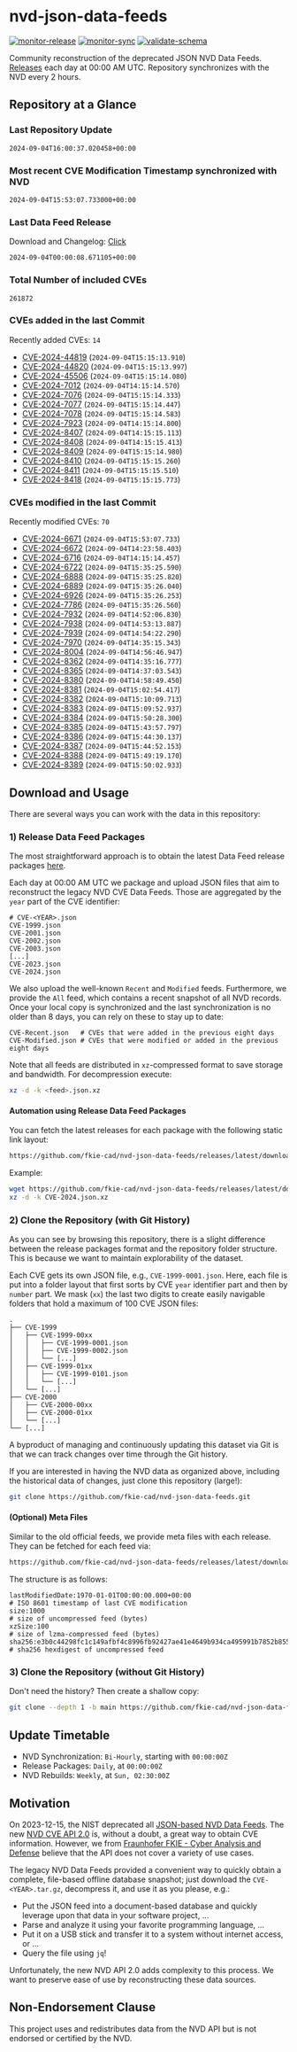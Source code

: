 # nvd-json-data-feeds

[![monitor-release](https://github.com/fkie-cad/nvd-json-data-feeds/actions/workflows/monitor_release.yml/badge.svg)](https://github.com/fkie-cad/nvd-json-data-feeds/actions/workflows/monitor_release.yml)
[![monitor-sync](https://github.com/fkie-cad/nvd-json-data-feeds/actions/workflows/monitor_sync.yml/badge.svg)](https://github.com/fkie-cad/nvd-json-data-feeds/actions/workflows/monitor_sync.yml)
[![validate-schema](https://github.com/fkie-cad/nvd-json-data-feeds/actions/workflows/validate_schema.yml/badge.svg)](https://github.com/fkie-cad/nvd-json-data-feeds/actions/workflows/validate_schema.yml)

Community reconstruction of the deprecated JSON NVD Data Feeds.
[Releases](https://github.com/fkie-cad/nvd-json-data-feeds/releases/latest) each day at 00:00 AM UTC.
Repository synchronizes with the NVD every 2 hours.

## Repository at a Glance

### Last Repository Update

```plain
2024-09-04T16:00:37.020458+00:00
```

### Most recent CVE Modification Timestamp synchronized with NVD

```plain
2024-09-04T15:53:07.733000+00:00
```

### Last Data Feed Release

Download and Changelog: [Click](https://github.com/fkie-cad/nvd-json-data-feeds/releases/latest)

```plain
2024-09-04T00:00:08.671105+00:00
```

### Total Number of included CVEs

```plain
261872
```

### CVEs added in the last Commit

Recently added CVEs: `14`

- [CVE-2024-44819](CVE-2024/CVE-2024-448xx/CVE-2024-44819.json) (`2024-09-04T15:15:13.910`)
- [CVE-2024-44820](CVE-2024/CVE-2024-448xx/CVE-2024-44820.json) (`2024-09-04T15:15:13.997`)
- [CVE-2024-45506](CVE-2024/CVE-2024-455xx/CVE-2024-45506.json) (`2024-09-04T15:15:14.080`)
- [CVE-2024-7012](CVE-2024/CVE-2024-70xx/CVE-2024-7012.json) (`2024-09-04T14:15:14.570`)
- [CVE-2024-7076](CVE-2024/CVE-2024-70xx/CVE-2024-7076.json) (`2024-09-04T15:15:14.333`)
- [CVE-2024-7077](CVE-2024/CVE-2024-70xx/CVE-2024-7077.json) (`2024-09-04T15:15:14.447`)
- [CVE-2024-7078](CVE-2024/CVE-2024-70xx/CVE-2024-7078.json) (`2024-09-04T15:15:14.583`)
- [CVE-2024-7923](CVE-2024/CVE-2024-79xx/CVE-2024-7923.json) (`2024-09-04T14:15:14.800`)
- [CVE-2024-8407](CVE-2024/CVE-2024-84xx/CVE-2024-8407.json) (`2024-09-04T14:15:15.113`)
- [CVE-2024-8408](CVE-2024/CVE-2024-84xx/CVE-2024-8408.json) (`2024-09-04T14:15:15.413`)
- [CVE-2024-8409](CVE-2024/CVE-2024-84xx/CVE-2024-8409.json) (`2024-09-04T15:15:14.980`)
- [CVE-2024-8410](CVE-2024/CVE-2024-84xx/CVE-2024-8410.json) (`2024-09-04T15:15:15.260`)
- [CVE-2024-8411](CVE-2024/CVE-2024-84xx/CVE-2024-8411.json) (`2024-09-04T15:15:15.510`)
- [CVE-2024-8418](CVE-2024/CVE-2024-84xx/CVE-2024-8418.json) (`2024-09-04T15:15:15.773`)


### CVEs modified in the last Commit

Recently modified CVEs: `70`

- [CVE-2024-6671](CVE-2024/CVE-2024-66xx/CVE-2024-6671.json) (`2024-09-04T15:53:07.733`)
- [CVE-2024-6672](CVE-2024/CVE-2024-66xx/CVE-2024-6672.json) (`2024-09-04T14:23:58.403`)
- [CVE-2024-6716](CVE-2024/CVE-2024-67xx/CVE-2024-6716.json) (`2024-09-04T14:15:14.457`)
- [CVE-2024-6722](CVE-2024/CVE-2024-67xx/CVE-2024-6722.json) (`2024-09-04T15:35:25.590`)
- [CVE-2024-6888](CVE-2024/CVE-2024-68xx/CVE-2024-6888.json) (`2024-09-04T15:35:25.820`)
- [CVE-2024-6889](CVE-2024/CVE-2024-68xx/CVE-2024-6889.json) (`2024-09-04T15:35:26.040`)
- [CVE-2024-6926](CVE-2024/CVE-2024-69xx/CVE-2024-6926.json) (`2024-09-04T15:35:26.253`)
- [CVE-2024-7786](CVE-2024/CVE-2024-77xx/CVE-2024-7786.json) (`2024-09-04T15:35:26.560`)
- [CVE-2024-7932](CVE-2024/CVE-2024-79xx/CVE-2024-7932.json) (`2024-09-04T14:52:06.830`)
- [CVE-2024-7938](CVE-2024/CVE-2024-79xx/CVE-2024-7938.json) (`2024-09-04T14:53:13.887`)
- [CVE-2024-7939](CVE-2024/CVE-2024-79xx/CVE-2024-7939.json) (`2024-09-04T14:54:22.290`)
- [CVE-2024-7970](CVE-2024/CVE-2024-79xx/CVE-2024-7970.json) (`2024-09-04T14:35:15.343`)
- [CVE-2024-8004](CVE-2024/CVE-2024-80xx/CVE-2024-8004.json) (`2024-09-04T14:56:46.947`)
- [CVE-2024-8362](CVE-2024/CVE-2024-83xx/CVE-2024-8362.json) (`2024-09-04T14:35:16.777`)
- [CVE-2024-8365](CVE-2024/CVE-2024-83xx/CVE-2024-8365.json) (`2024-09-04T14:37:03.543`)
- [CVE-2024-8380](CVE-2024/CVE-2024-83xx/CVE-2024-8380.json) (`2024-09-04T14:58:49.450`)
- [CVE-2024-8381](CVE-2024/CVE-2024-83xx/CVE-2024-8381.json) (`2024-09-04T15:02:54.417`)
- [CVE-2024-8382](CVE-2024/CVE-2024-83xx/CVE-2024-8382.json) (`2024-09-04T15:10:09.713`)
- [CVE-2024-8383](CVE-2024/CVE-2024-83xx/CVE-2024-8383.json) (`2024-09-04T15:09:52.937`)
- [CVE-2024-8384](CVE-2024/CVE-2024-83xx/CVE-2024-8384.json) (`2024-09-04T15:50:28.300`)
- [CVE-2024-8385](CVE-2024/CVE-2024-83xx/CVE-2024-8385.json) (`2024-09-04T15:43:57.797`)
- [CVE-2024-8386](CVE-2024/CVE-2024-83xx/CVE-2024-8386.json) (`2024-09-04T15:44:30.137`)
- [CVE-2024-8387](CVE-2024/CVE-2024-83xx/CVE-2024-8387.json) (`2024-09-04T15:44:52.153`)
- [CVE-2024-8388](CVE-2024/CVE-2024-83xx/CVE-2024-8388.json) (`2024-09-04T15:49:19.170`)
- [CVE-2024-8389](CVE-2024/CVE-2024-83xx/CVE-2024-8389.json) (`2024-09-04T15:50:02.933`)


## Download and Usage

There are several ways you can work with the data in this repository:

### 1) Release Data Feed Packages

The most straightforward approach is to obtain the latest Data Feed release packages [here](https://github.com/fkie-cad/nvd-json-data-feeds/releases/latest).

Each day at 00:00 AM UTC we package and upload JSON files that aim to reconstruct the legacy NVD CVE Data Feeds.
Those are aggregated by the `year` part of the CVE identifier:

```
# CVE-<YEAR>.json
CVE-1999.json
CVE-2001.json
CVE-2002.json
CVE-2003.json
[...]
CVE-2023.json
CVE-2024.json
```

We also upload the well-known `Recent` and `Modified` feeds.
Furthermore, we provide the `All` feed, which contains a recent snapshot of all NVD records.
Once your local copy is synchronized and the last synchronization is no older than 8 days, you can rely on these to stay up to date:

```plain
CVE-Recent.json   # CVEs that were added in the previous eight days
CVE-Modified.json # CVEs that were modified or added in the previous eight days
```

Note that all feeds are distributed in `xz`-compressed format to save storage and bandwidth.
For decompression execute:

```sh
xz -d -k <feed>.json.xz
```

#### Automation using Release Data Feed Packages

You can fetch the latest releases for each package with the following static link layout:

```sh
https://github.com/fkie-cad/nvd-json-data-feeds/releases/latest/download/CVE-<YEAR>.json.xz
```

Example:

```sh
wget https://github.com/fkie-cad/nvd-json-data-feeds/releases/latest/download/CVE-2024.json.xz
xz -d -k CVE-2024.json.xz
```

### 2) Clone the Repository (with Git History)

As you can see by browsing this repository, there is a slight difference between the release packages format and the repository folder structure.
This is because we want to maintain explorability of the dataset.

Each CVE gets its own JSON file, e.g., `CVE-1999-0001.json`.
Here, each file is put into a folder layout that first sorts by CVE `year` identifier part and then by `number` part.
We mask (`xx`) the last two digits to create easily navigable folders that hold a maximum of 100 CVE JSON files:

```plain
.
├── CVE-1999
│   ├── CVE-1999-00xx
│   │   ├── CVE-1999-0001.json
│   │   ├── CVE-1999-0002.json
│   │   └── [...]
│   ├── CVE-1999-01xx
│   │   ├── CVE-1999-0101.json
│   │   └── [...]
│   └── [...]
├── CVE-2000
│   ├── CVE-2000-00xx
│   ├── CVE-2000-01xx
│   └── [...]
└── [...]
```

A byproduct of managing and continuously updating this dataset via Git is that we can track changes over time through the Git history.

If you are interested in having the NVD data as organized above, including the historical data of changes, just clone this repository (large!):

```sh
git clone https://github.com/fkie-cad/nvd-json-data-feeds.git
```

#### (Optional) Meta Files

Similar to the old official feeds, we provide meta files with each release. They can be fetched for each feed via:

```sh
https://github.com/fkie-cad/nvd-json-data-feeds/releases/latest/download/CVE-<YEAR>.meta
```

The structure is as follows:

```plain
lastModifiedDate:1970-01-01T00:00:00.000+00:00                          # ISO 8601 timestamp of last CVE modification
size:1000                                                               # size of uncompressed feed (bytes)
xzSize:100                                                              # size of lzma-compressed feed (bytes)
sha256:e3b0c44298fc1c149afbf4c8996fb92427ae41e4649b934ca495991b7852b855 # sha256 hexdigest of uncompressed feed
```

### 3) Clone the Repository (without Git History)

Don't need the history? Then create a shallow copy:

```sh
git clone --depth 1 -b main https://github.com/fkie-cad/nvd-json-data-feeds.git
```


## Update Timetable

* NVD Synchronization: `Bi-Hourly`, starting with `00:00:00Z`
* Release Packages: `Daily`, at `00:00:00Z`
* NVD Rebuilds: `Weekly`, at `Sun, 02:30:00Z`


## Motivation

On 2023-12-15, the NIST deprecated all [JSON-based NVD Data Feeds](https://nvd.nist.gov/vuln/data-feeds#divRetirementBanner-1).
The new [NVD CVE API 2.0](https://nvd.nist.gov/developers/vulnerabilities) is, without a doubt, a great way to obtain CVE information.
However, we from [Fraunhofer FKIE - Cyber Analysis and Defense](https://www.fkie.fraunhofer.de/en/departments/cad.html) believe that the API does not cover a variety of use cases.

The legacy NVD Data Feeds provided a convenient way to quickly obtain a complete, file-based offline database snapshot; just download the `CVE-<YEAR>.tar.gz`, decompress it, and use it as you please, e.g.:

- Put the JSON feed into a document-based database and quickly leverage upon that data in your software project, ...
- Parse and analyze it using your favorite programming language, ...
- Put it on a USB stick and transfer it to a system without internet access, or ...
- Query the file using `jq`!

Unfortunately, the new NVD API 2.0 adds complexity to this process.
We want to preserve ease of use by reconstructing these data sources.

## Non-Endorsement Clause

This project uses and redistributes data from the NVD API but is not endorsed or certified by the NVD.